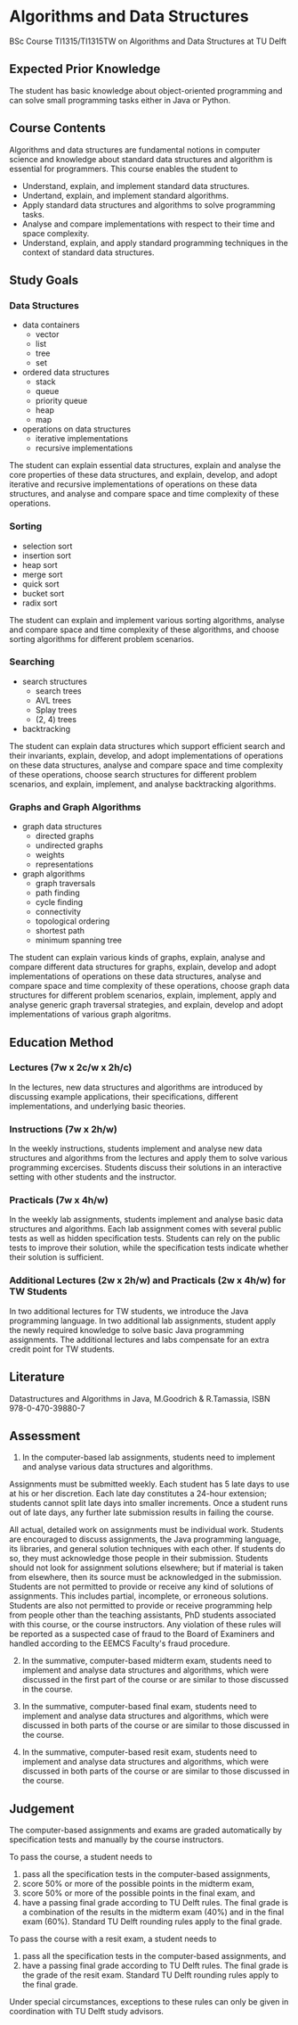 # Algorithms and Data Structures

BSc Course TI1315/TI1315TW on Algorithms and Data Structures at TU Delft

## Expected Prior Knowledge

The student has basic knowledge about object-oriented programming and 
can solve small programming tasks either in Java or Python.

## Course Contents

Algorithms and data structures are fundamental notions in computer science and
knowledge about standard data structures and algorithm is essential for programmers.
This course enables the student to

* Understand, explain, and implement standard data structures.
* Undertand, explain, and implement standard algorithms.
* Apply standard data structures and algorithms to solve programming tasks.
* Analyse and compare implementations with respect to their time and space complexity.
* Understand, explain, and apply standard programming techniques in the context of standard data structures.

## Study Goals

### Data Structures

* data containers
  * vector
  * list
  * tree
  * set
* ordered data structures
  * stack
  * queue
  * priority queue
  * heap
  * map
* operations on data structures
  * iterative implementations
  * recursive implementations
  
The student can 
  explain essential data structures,
  explain and analyse the core properties of these data structures, and
  explain, develop, and adopt iterative and recursive implementations of operations on these data structures, and
  analyse and compare space and time complexity of these operations.
  
### Sorting

* selection sort
* insertion sort
* heap sort
* merge sort
* quick sort
* bucket sort
* radix sort

The student can 
  explain and implement various sorting algorithms,
  analyse and compare space and time complexity of these algorithms, and
  choose sorting algorithms for different problem scenarios.

### Searching

* search structures
  * search trees
  * AVL trees
  * Splay trees
  * (2, 4) trees
* backtracking

The student can 
  explain data structures which support efficient search and their invariants,
  explain, develop, and adopt implementations of operations on these data structures,
  analyse and compare space and time complexity of these operations, 
  choose search structures for different problem scenarios, and
  explain, implement, and analyse backtracking algorithms.

  
### Graphs and Graph Algorithms

* graph data structures
  * directed graphs
  * undirected graphs
  * weights
  * representations
* graph algorithms
  * graph traversals
  * path finding
  * cycle finding
  * connectivity
  * topological ordering
  * shortest path
  * minimum spanning tree

The student can
  explain various kinds of graphs,
  explain, analyse and compare different data structures for graphs,
  explain, develop and adopt implementations of operations on these data structures,
  analyse and compare space and time complexity of these operations, 
  choose graph data structures for different problem scenarios,
  explain, implement, apply and analyse generic graph traversal strategies, and
  explain, develop and adopt implementations of various graph algoritms.
  
## Education Method

### Lectures (7w x 2c/w x 2h/c)

In the lectures, new data structures and algorithms are introduced by discussing 
  example applications, 
  their specifications,
  different implementations,
  and underlying basic theories.

### Instructions (7w x 2h/w)

In the weekly instructions, students implement and analyse new data structures and algorithms from the lectures
  and apply them to solve various programming excercises.
Students discuss their solutions in an interactive setting with other students and the instructor.

### Practicals (7w x 4h/w)

In the weekly lab assignments, students implement and analyse basic data structures and algorithms.
Each lab assignment comes with several public tests as well as hidden specification tests.
Students can rely on the public tests to improve their solution, 
while the specification tests indicate whether their solution is sufficient.

### Additional Lectures (2w x 2h/w) and Practicals (2w x 4h/w) for TW Students

In two additional lectures for TW students, we introduce the Java programming language.
In two additional lab assignments, student apply the newly required knowledge to solve basic Java programming assignments.
The additional lectures and labs compensate for an extra credit point for TW students.

## Literature

Datastructures and Algorithms in Java, M.Goodrich & R.Tamassia, ISBN 978-0-470-39880-7

## Assessment

1. In the computer-based lab assignments, students need to implement and analyse various data structures and algorithms. 

 Assignments must be submitted weekly. Each student has 5 late days to use at his or her discretion.
 Each late day constitutes a 24-hour extension; students cannot split late days into smaller increments.
 Once a student runs out of late days, any further late submission results in failing the course.

 All actual, detailed work on assignments must be individual work.
 Students are encouraged to discuss assignments, the Java programming language, its libraries, and general solution techniques with each other.
 If students do so, they must acknowledge those people in their submission.
 Students should not look for assignment solutions elsewhere; but if material is taken from elsewhere, then its source must be acknowledged in the submission.
 Students are not permitted to provide or receive any kind of solutions of assignments. This includes partial, incomplete, or erroneous solutions.
 Students are also not permitted to provide or receive programming help from people other than the teaching assistants, PhD students associated with this course, or the course instructors.
 Any violation of these rules will be reported as a suspected case of fraud to the Board of Examiners and handled according to the EEMCS Faculty's fraud procedure.

2. In the summative, computer-based midterm exam, students need to implement and analyse data structures and algorithms, which were discussed in the first part of the course or are similar to those discussed in the course.

3. In the summative, computer-based final exam, students need to implement and analyse data structures and algorithms, which were discussed in both parts of the course or are similar to those discussed in the course. 

4. In the summative, computer-based resit exam, students need to implement and analyse data structures and algorithms, which were discussed in both parts of the course or are similar to those discussed in the course.

## Judgement

The computer-based assignments and exams are graded automatically by specification tests and manually by the course instructors.

To pass the course, a student needs to

1. pass all the specification tests in the computer-based assignments,
2. score 50% or more of the possible points in the midterm exam,
3. score 50% or more of the possible points in the final exam, and
4. have a passing final grade according to TU Delft rules. The final grade is a combination of the results in the midterm exam (40%) and in the final exam (60%). Standard TU Delft rounding rules apply to the final grade.

To pass the course with a resit exam, a student needs to

1. pass all the specification tests in the computer-based assignments, and
2. have a passing final grade according to TU Delft rules. The final grade is the grade of the resit exam. Standard TU Delft rounding rules apply to the final grade.

Under special circumstances, exceptions to these rules can only be given in coordination with TU Delft study advisors.
